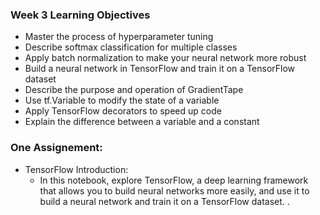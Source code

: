 ### Week 3 Learning Objectives 

* Master the process of hyperparameter tuning
* Describe softmax classification for multiple classes
* Apply batch normalization to make your neural network more robust
* Build a neural network in TensorFlow and train it on a TensorFlow dataset
* Describe the purpose and operation of GradientTape
* Use tf.Variable to modify the state of a variable
* Apply TensorFlow decorators to speed up code
* Explain the difference between a variable and a constant

### One Assignement:
* TensorFlow Introduction:
  *  In this notebook, explore TensorFlow, a deep learning framework that allows you to build neural networks more easily, and use it to build a neural network and train it on a TensorFlow dataset. . 
